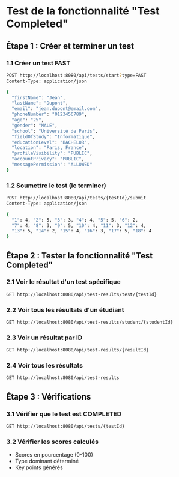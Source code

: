 # Test de la fonctionnalité "Test Completed"

## Étape 1 : Créer et terminer un test

### 1.1 Créer un test FAST
```bash
POST http://localhost:8080/api/tests/start?type=FAST
Content-Type: application/json

{
  "firstName": "Jean",
  "lastName": "Dupont",
  "email": "jean.dupont@email.com",
  "phoneNumber": "0123456789",
  "age": "25",
  "gender": "MALE",
  "school": "Université de Paris",
  "fieldOfStudy": "Informatique",
  "educationLevel": "BACHELOR",
  "location": "Paris, France",
  "profileVisibility": "PUBLIC",
  "accountPrivacy": "PUBLIC",
  "messagePermission": "ALLOWED"
}
```

### 1.2 Soumettre le test (le terminer)
```bash
POST http://localhost:8080/api/tests/{testId}/submit
Content-Type: application/json

{
  "1": 4, "2": 5, "3": 3, "4": 4, "5": 5, "6": 2,
  "7": 4, "8": 3, "9": 5, "10": 4, "11": 3, "12": 4,
  "13": 5, "14": 2, "15": 4, "16": 3, "17": 5, "18": 4
}
```

## Étape 2 : Tester la fonctionnalité "Test Completed"

### 2.1 Voir le résultat d'un test spécifique
```bash
GET http://localhost:8080/api/test-results/test/{testId}
```

### 2.2 Voir tous les résultats d'un étudiant
```bash
GET http://localhost:8080/api/test-results/student/{studentId}
```

### 2.3 Voir un résultat par ID
```bash
GET http://localhost:8080/api/test-results/{resultId}
```

### 2.4 Voir tous les résultats
```bash
GET http://localhost:8080/api/test-results
```

## Étape 3 : Vérifications

### 3.1 Vérifier que le test est COMPLETED
```bash
GET http://localhost:8080/api/tests/{testId}
```

### 3.2 Vérifier les scores calculés
- Scores en pourcentage (0-100)
- Type dominant déterminé
- Key points générés 